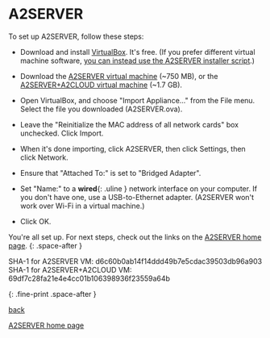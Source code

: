 # A2SERVER

To set up A2SERVER, follow these steps:

* Download and install [VirtualBox][1]. It's free. (If you prefer different
  virtual machine software, [you can instead use the A2SERVER installer
  script][2].)

* Download the [A2SERVER virtual machine](files/A2SERVER.ova) (~750 MB), or
  the [A2SERVER+A2CLOUD virtual machine](files/A2SERVER_A2CLOUD.ova) (~1.7
  GB).

* Open VirtualBox, and choose "Import Appliance..." from the File menu.
  Select the file you downloaded (A2SERVER.ova).

* Leave the "Reinitialize the MAC address of all network cards" box
  unchecked. Click Import.

* When it's done importing, click A2SERVER, then click Settings, then click
  Network.

* Ensure that "Attached To:" is set to "Bridged Adapter".

* Set "Name:" to a __wired__{: .uline } network interface on your computer. If
  you don't have one, use a USB-to-Ethernet adapter. (A2SERVER won't work over
  Wi-Fi in a virtual machine.)

* Click OK.


You're all set up. For next steps, check out the links on the [A2SERVER home
page][3].
{: .space-after }


SHA-1 for A2SERVER VM: d6c60b0ab14f14ddd49b7e5cdac39503db96a903  
SHA-1 for A2SERVER+A2CLOUD VM: 69df7c28fa21e4e4cc01b106398936f23559a64b  
<!--
v1.1.3: a8927d6fba9dfa9c2015918cdc61122bb2c95ea5  
v1.1.0: 63eebfcfe9fbbeb17aa4ab3226e849289072d396
-->
{: .fine-print .space-after }

[back][4]

[A2SERVER home page][3]


[1]: https://www.virtualbox.org/wiki/Downloads
[2]: a2server_installer.html
[3]: index.html
[4]: javascript:history.go(-1);
